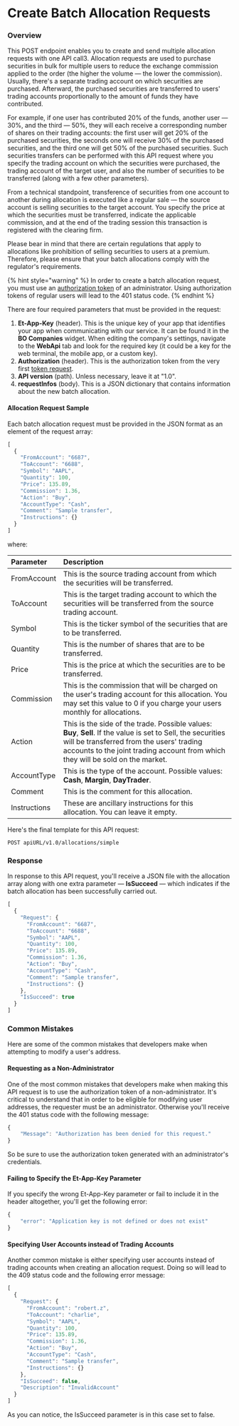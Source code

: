# Create Batch Allocation Requests

### Overview

This POST endpoint enables you to create and send multiple allocation requests with one API call3. Allocation requests are used to purchase securities in bulk for multiple users to reduce the exchange commission applied to the order \(the higher the volume — the lower the commission\). Usually, there's a separate trading account on which securities are purchased. Afterward, the purchased securities are transferred to users' trading accounts proportionally to the amount of funds they have contributed.

For example, if one user has contributed 20% of the funds, another user — 30%, and the third — 50%, they will each receive a corresponding number of shares on their trading accounts: the first user will get 20% of the purchased securities, the seconds one will receive 30% of the purchased securities, and the third one will get 50% of the purchased securities. Such securities transfers can be performed with this API request where you specify the trading account on which the securities were purchased, the trading account of the target user, and also the number of securities to be transferred \(along with a few other parameters\).

From a technical standpoint, transference of securities from one account to another during allocation is executed like a regular sale — the source account is selling securities to the target account. You specify the price at which the securities must be transferred, indicate the applicable commission, and at the end of the trading session this transaction is registered with the clearing firm.

Please bear in mind that there are certain regulations that apply to allocations like prohibition of selling securities to users at a premium. Therefore, please ensure that your batch allocations comply with the regulator's requirements.

{% hint style="warning" %}
In order to create a batch allocation request, you must use an [authorization token](../authentication/) of an administrator. Using authorization tokens of regular users will lead to the 401 status code.
{% endhint %}

There are four required parameters that must be provided in the request:

1. **Et-App-Key** \(header\). This is the unique key of your app that identifies your app when communicating with our service. It can be found it in the **BO Companies** widget. When editing the company's settings, navigate to the **WebApi** tab and look for the required key \(it could be a key for the web terminal, the mobile app, or a custom key\).
2. **Authorization** \(header\). This is the authorization token from the very first [token request](../authentication/).
3. **API version** \(path\). Unless necessary, leave it at "1.0".
4. **requestInfos** \(body\). This is a JSON dictionary that contains information about the new batch allocation.

#### Allocation Request Sample

Each batch allocation request must be provided in the JSON format as an element of the request array:

```javascript
[
  {
    "FromAccount": "6687",
    "ToAccount": "6688",
    "Symbol": "AAPL",
    "Quantity": 100,
    "Price": 135.89,
    "Commission": 1.36,
    "Action": "Buy",
    "AccountType": "Cash",
    "Comment": "Sample transfer",
    "Instructions": {}
  }
]
```

where:

| Parameter | Description |
| :--- | :--- |
| FromAccount | This is the source trading account from which the securities will be transferred. |
| ToAccount | This is the target trading account to which the securities will be transferred from the source trading account. |
| Symbol | This is the ticker symbol of the securities that are to be transferred. |
| Quantity | This is the number of shares that are to be transferred. |
| Price | This is the price at which the securities are to be transferred. |
| Commission | This is the commission that will be charged on the user's trading account for this allocation. You may set this value to 0 if you charge your users monthly for allocations. |
| Action | This is the side of the trade. Possible values: **Buy**, **Sell**. If the value is set to Sell, the securities will be transferred from the users' trading accounts to the joint trading account from which they will be sold on the market. |
| AccountType | This is the type of the account. Possible values: **Cash**, **Margin**, **DayTrader**. |
| Comment | This is the comment for this allocation.  |
| Instructions | These are ancillary instructions for this allocation. You can leave it empty. |

Here's the final template for this API request:

```text
POST apiURL/v1.0/allocations/simple
```

### Response

In response to this API request, you'll receive a JSON file with the allocation array along with one extra parameter — **IsSucceed** — which indicates if the batch allocation has been successfully carried out.

```javascript
[
  {
    "Request": {
      "FromAccount": "6687",
      "ToAccount": "6688",
      "Symbol": "AAPL",
      "Quantity": 100,
      "Price": 135.89,
      "Commission": 1.36,
      "Action": "Buy",
      "AccountType": "Cash",
      "Comment": "Sample transfer",
      "Instructions": {}
    },
    "IsSucceed": true
  }
]
```

### Common Mistakes

Here are some of the common mistakes that developers make when attempting to modify a user's address.

#### Requesting as a Non-Administrator

One of the most common mistakes that developers make when making this API request is to use the authorization token of a non-administrator. It's critical to understand that in order to be eligible for modifying user addresses, the requester must be an administrator. Otherwise you'll receive the 401 status code with the following message:

```javascript
{
    "Message": "Authorization has been denied for this request."
}
```

So be sure to use the authorization token generated with an administrator's credentials.

#### Failing to Specify the Et-App-Key Parameter

If you specify the wrong Et-App-Key parameter or fail to include it in the header altogether, you'll get the following error:

```javascript
{
    "error": "Application key is not defined or does not exist"
}
```

#### Specifying User Accounts instead of Trading Accounts

Another common mistake is either specifying user accounts instead of trading accounts when creating an allocation request. Doing so will lead to the 409 status code and the following error message:

```javascript
[
  {
    "Request": {
      "FromAccount": "robert.z",
      "ToAccount": "charlie",
      "Symbol": "AAPL",
      "Quantity": 100,
      "Price": 135.89,
      "Commission": 1.36,
      "Action": "Buy",
      "AccountType": "Cash",
      "Comment": "Sample transfer",
      "Instructions": {}
    },
    "IsSucceed": false,
    "Description": "InvalidAccount"
  }
]
```

As you can notice, the IsSucceed parameter is in this case set to false.

